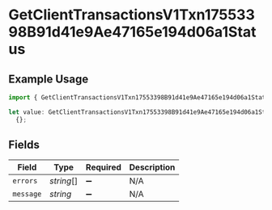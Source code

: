 # GetClientTransactionsV1Txn17553398B91d41e9Ae47165e194d06a1Status

## Example Usage

```typescript
import { GetClientTransactionsV1Txn17553398B91d41e9Ae47165e194d06a1Status } from "@dhaba/safepay-ts/models/operations";

let value: GetClientTransactionsV1Txn17553398B91d41e9Ae47165e194d06a1Status =
  {};
```

## Fields

| Field              | Type               | Required           | Description        |
| ------------------ | ------------------ | ------------------ | ------------------ |
| `errors`           | *string*[]         | :heavy_minus_sign: | N/A                |
| `message`          | *string*           | :heavy_minus_sign: | N/A                |